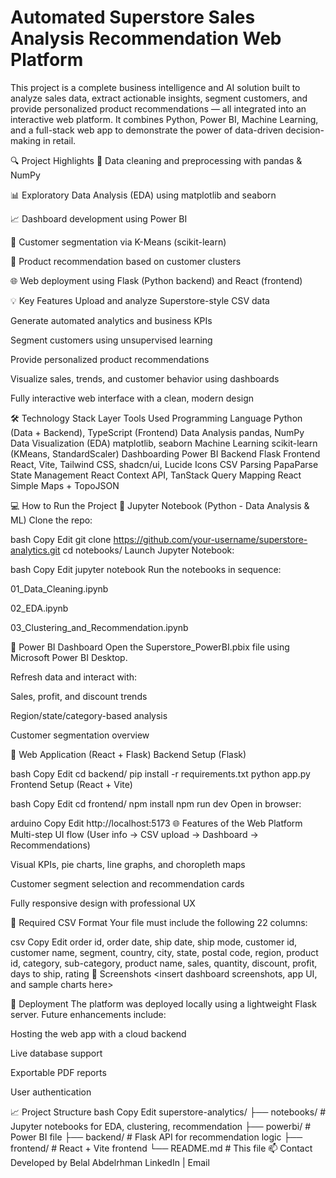 # Automated Superstore Sales Analysis Recommendation Web Platform

This project is a complete business intelligence and AI solution built to analyze sales data, extract actionable insights, segment customers, and provide personalized product recommendations — all integrated into an interactive web platform. It combines Python, Power BI, Machine Learning, and a full-stack web app to demonstrate the power of data-driven decision-making in retail.

🔍 Project Highlights
🧼 Data cleaning and preprocessing with pandas & NumPy

📊 Exploratory Data Analysis (EDA) using matplotlib and seaborn

📈 Dashboard development using Power BI

🤖 Customer segmentation via K-Means (scikit-learn)

🎯 Product recommendation based on customer clusters

🌐 Web deployment using Flask (Python backend) and React (frontend)

💡 Key Features
Upload and analyze Superstore-style CSV data

Generate automated analytics and business KPIs

Segment customers using unsupervised learning

Provide personalized product recommendations

Visualize sales, trends, and customer behavior using dashboards

Fully interactive web interface with a clean, modern design

🛠 Technology Stack
Layer	Tools Used
Programming Language	Python (Data + Backend), TypeScript (Frontend)
Data Analysis	pandas, NumPy
Data Visualization (EDA)	matplotlib, seaborn
Machine Learning	scikit-learn (KMeans, StandardScaler)
Dashboarding	Power BI
Backend	Flask
Frontend	React, Vite, Tailwind CSS, shadcn/ui, Lucide Icons
CSV Parsing	PapaParse
State Management	React Context API, TanStack Query
Mapping	React Simple Maps + TopoJSON

💻 How to Run the Project
🔹 Jupyter Notebook (Python - Data Analysis & ML)
Clone the repo:

bash
Copy
Edit
git clone https://github.com/your-username/superstore-analytics.git
cd notebooks/
Launch Jupyter Notebook:

bash
Copy
Edit
jupyter notebook
Run the notebooks in sequence:

01_Data_Cleaning.ipynb

02_EDA.ipynb

03_Clustering_and_Recommendation.ipynb

🔹 Power BI Dashboard
Open the Superstore_PowerBI.pbix file using Microsoft Power BI Desktop.

Refresh data and interact with:

Sales, profit, and discount trends

Region/state/category-based analysis

Customer segmentation overview

🔹 Web Application (React + Flask)
Backend Setup (Flask)

bash
Copy
Edit
cd backend/
pip install -r requirements.txt
python app.py
Frontend Setup (React + Vite)

bash
Copy
Edit
cd frontend/
npm install
npm run dev
Open in browser:

arduino
Copy
Edit
http://localhost:5173
🌐 Features of the Web Platform
Multi-step UI flow (User info → CSV upload → Dashboard → Recommendations)

Visual KPIs, pie charts, line graphs, and choropleth maps

Customer segment selection and recommendation cards

Fully responsive design with professional UX

📂 Required CSV Format
Your file must include the following 22 columns:

csv
Copy
Edit
order id, order date, ship date, ship mode, customer id, customer name, segment, country,
city, state, postal code, region, product id, category, sub-category, product name,
sales, quantity, discount, profit, days to ship, rating
📸 Screenshots
<insert dashboard screenshots, app UI, and sample charts here>

🚀 Deployment
The platform was deployed locally using a lightweight Flask server. Future enhancements include:

Hosting the web app with a cloud backend

Live database support

Exportable PDF reports

User authentication

📈 Project Structure
bash
Copy
Edit
superstore-analytics/
├── notebooks/                  # Jupyter notebooks for EDA, clustering, recommendation
├── powerbi/                    # Power BI file
├── backend/                    # Flask API for recommendation logic
├── frontend/                   # React + Vite frontend
└── README.md                   # This file
📫 Contact
Developed by Belal Abdelrhman
LinkedIn | Email
